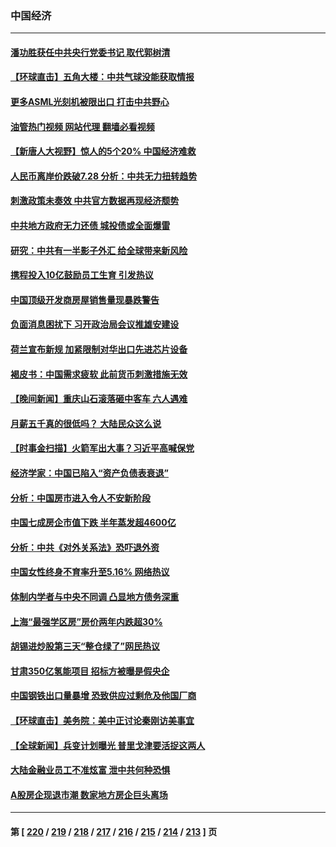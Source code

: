 ### 中国经济
---
#### [潘功胜获任中共央行党委书记 取代郭树清](../../pages/ncid283/n14026373.md?07020445) 
#### [【环球直击】五角大楼：中共气球没能获取情报](../../pages/ncid283/n14025936.md?07020445) 
#### [更多ASML光刻机被限出口 打击中共野心](../../pages/ncid283/n14025979.md?07020445) 
#### [油管热门视频 网站代理 翻墙必看视频](http://138.2.39.72:81/youtube.html?epic-marker?07020445)
#### [【新唐人大视野】惊人的5个20% 中国经济难救](../../pages/ncid283/n14025955.md?07020445) 
#### [人民币离岸价跌破7.28 分析：中共无力扭转趋势](../../pages/ncid283/n14025851.md?07020445) 
#### [刺激政策未奏效 中共官方数据再现经济颓势](../../pages/ncid283/n14025915.md?07020445) 
#### [中共地方政府无力还债 城投债或全面爆雷](../../pages/ncid283/n14025853.md?07020445) 
#### [研究：中共有一半影子外汇 给全球带来新风险](../../pages/ncid283/n14025844.md?07020445) 
#### [携程投入10亿鼓励员工生育 引发热议](../../pages/ncid283/n14025599.md?07020445) 
#### [中国顶级开发商房屋销售量现暴跌警告](../../pages/ncid283/n14025827.md?07020445) 
#### [负面消息困扰下 习开政治局会议推雄安建设](../../pages/ncid283/n14025707.md?07020445) 
#### [荷兰宣布新规 加紧限制对华出口先进芯片设备](../../pages/ncid283/n14025681.md?07020445) 
#### [褐皮书：中国需求疲软 此前货币刺激措施无效](../../pages/ncid283/n14025565.md?07020445) 
#### [【晚间新闻】重庆山石滚落砸中客车 六人遇难](../../pages/ncid283/n14025587.md?07020445) 
#### [月薪五千真的很低吗？ 大陆民众这么说](../../pages/ncid283/n14025457.md?07020445) 
#### [【时事金扫描】火箭军出大事？习近平高喊保党](../../pages/ncid283/n14025388.md?07020445) 
#### [经济学家：中国已陷入“资产负债表衰退”](../../pages/ncid283/n14025366.md?07020445) 
#### [分析：中国房市进入令人不安新阶段](../../pages/ncid283/n14025181.md?07020445) 
#### [中国七成房企市值下跌 半年蒸发超4600亿](../../pages/ncid283/n14025261.md?07020445) 
#### [分析：中共《对外关系法》恐吓退外资](../../pages/ncid283/n14025071.md?07020445) 
#### [中国女性终身不育率升至5.16% 网络热议](../../pages/ncid283/n14024825.md?07020445) 
#### [体制内学者与中央不同调 凸显地方债务深重](../../pages/ncid283/n14024954.md?07020445) 
#### [上海“最强学区房”房价两年内跌超30%](../../pages/ncid283/n14024910.md?07020445) 
#### [胡锡进炒股第三天“整仓绿了”网民热议](../../pages/ncid283/n14024911.md?07020445) 
#### [甘肃350亿氢能项目 招标方被曝是假央企](../../pages/ncid283/n14024853.md?07020445) 
#### [中国钢铁出口量暴增 恐致供应过剩危及他国厂商](../../pages/ncid283/n14024808.md?07020445) 
#### [【环球直击】美务院：美中正讨论秦刚访美事宜](../../pages/ncid283/n14024405.md?07020445) 
#### [【全球新闻】兵变计划曝光 普里戈津要活捉这两人](../../pages/ncid283/n14024802.md?07020445) 
#### [大陆金融业员工不准炫富 泄中共何种恐惧](../../pages/ncid283/n14024435.md?07020445) 
#### [A股房企现退市潮 数家地方房企巨头离场](../../pages/ncid283/n14024451.md?07020445) 

---
#### 第 [ [220](./220.md?07020445) / [219](./219.md?07020445) / [218](./218.md?07020445) / [217](./217.md?07020445) / [216](./216.md?07020445) / [215](./215.md?07020445) / [214](./214.md?07020445) / [213](./213.md?07020445) ] 页
